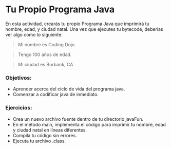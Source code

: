 # Tu Propio Programa Java

En esta actividad, crearás tu propio Programa Java que imprimirá tu nombre, edad, y ciudad natal. Una vez que ejecutes tu bytecode, deberías ver algo como lo siguiente:

>Mi nombre es Coding Dojo

>Tengo 100 años de edad.

>Mi ciudad es Burbank, CA

### Objetivos:

* Aprender acerca del ciclo de vida del programa java.
* Comenzar a codificar java de inmediato.

### Ejercicios:

* Crea un nuevo archivo fuente dentro de tu directorio javaFun.
* En el método main, implementa el código para imprimir tu nombre, edad y ciudad natal en líneas diferentes.
* Compila tu código sin errores.
* Ejecuta tu archivo .class.